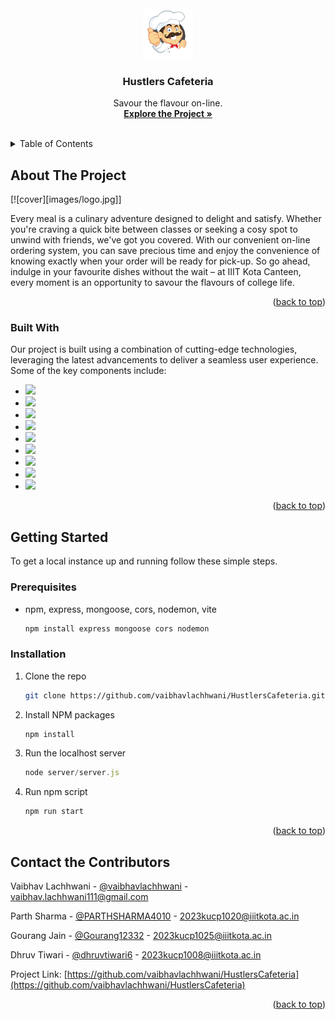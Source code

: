 <!-- PROJECT LOGO -->
<br />
<div align="center">
  <a href="https://github.com/vaibhavlachhwani/HustlersCafeteria">
    <img src="images/logo.jpg" alt="Logo" width="80" height="80">
  </a>

  <h3 align="center">Hustlers Cafeteria</h3>

  <p align="center">
    Savour the flavour on-line.
    <br />
    <a href="https://github.com/vaibhavlachhwani/HustlersCafeteria"><strong>Explore the Project »</strong></a>
    <br />
    <br />
  </p>
</div>



<!-- TABLE OF CONTENTS -->
<details>
  <summary>Table of Contents</summary>
  <ol>
    <li>
      <a href="#about-the-project">About The Project</a>
      <ul>
        <li><a href="#built-with">Built With</a></li>
      </ul>
    </li>
    <li>
      <a href="#getting-started">Getting Started</a>
      <ul>
        <li><a href="#prerequisites">Prerequisites</a></li>
        <li><a href="#installation">Installation</a></li>
      </ul>
    </li>
    <li><a href="#contact">Contact the Contributors</a></li>
  </ol>
</details>



<!-- ABOUT THE PROJECT -->
## About The Project

[![cover][images/logo.jpg]]

Every meal is a culinary adventure designed to delight and satisfy. Whether you're craving a quick bite between classes or seeking a cosy spot to unwind with friends, we've got you covered. With our convenient on-line ordering system, you can save precious time and enjoy the convenience of knowing exactly when your order will be ready for pick-up. So go ahead, indulge in your favourite dishes without the wait – at IIIT Kota Canteen, every moment is an opportunity to savour the flavours of college life.

<p align="right">(<a href="#readme-top">back to top</a>)</p>



### Built With

Our project is built using a combination of cutting-edge technologies, leveraging the latest advancements to deliver a seamless user experience. Some of the key components include:

* ![](https://img.shields.io/badge/tailwindcss-%2338B2AC.svg?style=for-the-badge&logo=tailwind-css&logoColor=white)
* ![](https://img.shields.io/badge/MongoDB-%234ea94b.svg?style=for-the-badge&logo=mongodb&logoColor=white)
* ![](https://img.shields.io/badge/express.js-%23404d59.svg?style=for-the-badge&logo=express&logoColor=%2361DAFB)
* ![](https://img.shields.io/badge/node.js-6DA55F?style=for-the-badge&logo=node.js&logoColor=white)
* ![](https://img.shields.io/badge/vite-%23646CFF.svg?style=for-the-badge&logo=vite&logoColor=white)
* ![](https://img.shields.io/badge/Postman-FF6C37?style=for-the-badge&logo=postman&logoColor=white)
* ![](https://img.shields.io/badge/html5-%23E34F26.svg?style=for-the-badge&logo=html5&logoColor=white)
* ![](https://img.shields.io/badge/css3-%231572B6.svg?style=for-the-badge&logo=css3&logoColor=white)
* ![](https://img.shields.io/badge/javascript-%23323330.svg?style=for-the-badge&logo=javascript&logoColor=%23F7DF1E)

<p align="right">(<a href="#readme-top">back to top</a>)</p>



<!-- GETTING STARTED -->
## Getting Started

To get a local instance up and running follow these simple steps.

### Prerequisites

* npm, express, mongoose, cors, nodemon, vite
  ```sh
  npm install express mongoose cors nodemon
  ```

### Installation

1. Clone the repo
   ```sh
   git clone https://github.com/vaibhavlachhwani/HustlersCafeteria.git
   ```
2. Install NPM packages
   ```sh
   npm install
   ```
3. Run the localhost server
   ```js
   node server/server.js
   ```
4. Run npm script
   ```sh
   npm run start
   ```

<p align="right">(<a href="#readme-top">back to top</a>)</p>

## Contact the Contributors

Vaibhav Lachhwani - [@vaibhavlachhwani](https://github.com/vaibhavlachhwani) - vaibhav.lachhwani111@gmail.com

Parth Sharma - [@PARTHSHARMA4010](https://github.com/PARTHSHARMA4010) - 2023kucp1020@iiitkota.ac.in

Gourang Jain - [@Gourang12332](https://github.com/Gourang12332) - 2023kucp1025@iiitkota.ac.in

Dhruv Tiwari - [@dhruvtiwari6](https://github.com/dhruvtiwari6) - 2023kucp1008@iiitkota.ac.in

Project Link: [https://github.com/vaibhavlachhwani/HustlersCafeteria](https://github.com/vaibhavlachhwani/HustlersCafeteria)

<p align="right">(<a href="#readme-top">back to top</a>)</p>
